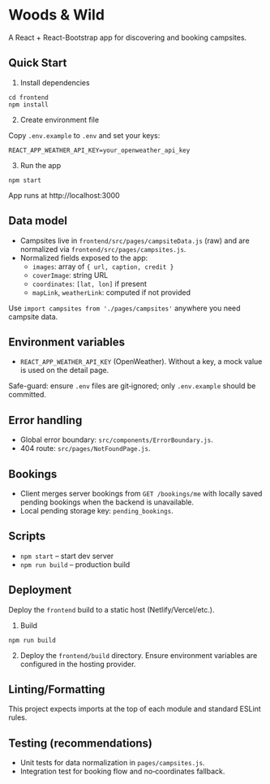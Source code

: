  # Woods & Wild

A React + React-Bootstrap app for discovering and booking campsites.

## Quick Start

1) Install dependencies

```
cd frontend
npm install
```

2) Create environment file

Copy `.env.example` to `.env` and set your keys:

```
REACT_APP_WEATHER_API_KEY=your_openweather_api_key
```

3) Run the app

```
npm start
```

App runs at http://localhost:3000

## Data model

- Campsites live in `frontend/src/pages/campsiteData.js` (raw) and are normalized via `frontend/src/pages/campsites.js`.
- Normalized fields exposed to the app:
  - `images`: array of `{ url, caption, credit }`
  - `coverImage`: string URL
  - `coordinates`: `[lat, lon]` if present
  - `mapLink`, `weatherLink`: computed if not provided

Use `import campsites from './pages/campsites'` anywhere you need campsite data.

## Environment variables

- `REACT_APP_WEATHER_API_KEY` (OpenWeather). Without a key, a mock value is used on the detail page.

Safe-guard: ensure `.env` files are git‑ignored; only `.env.example` should be committed.

## Error handling

- Global error boundary: `src/components/ErrorBoundary.js`.
- 404 route: `src/pages/NotFoundPage.js`.

## Bookings

- Client merges server bookings from `GET /bookings/me` with locally saved pending bookings when the backend is unavailable.
- Local pending storage key: `pending_bookings`.

## Scripts

- `npm start` – start dev server
- `npm run build` – production build

## Deployment

Deploy the `frontend` build to a static host (Netlify/Vercel/etc.).

1) Build

```
npm run build
```

2) Deploy the `frontend/build` directory. Ensure environment variables are configured in the hosting provider.

## Linting/Formatting

This project expects imports at the top of each module and standard ESLint rules.

## Testing (recommendations)

- Unit tests for data normalization in `pages/campsites.js`.
- Integration test for booking flow and no‑coordinates fallback.

